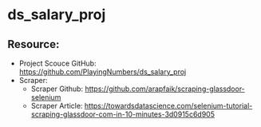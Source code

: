 # ds_salary_proj

## Resource:
- Project Scouce GitHub: https://github.com/PlayingNumbers/ds_salary_proj
- Scraper:
  - Scraper Github: https://github.com/arapfaik/scraping-glassdoor-selenium
  - Scraper Article: https://towardsdatascience.com/selenium-tutorial-scraping-glassdoor-com-in-10-minutes-3d0915c6d905

